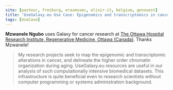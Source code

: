 ```yaml
---
site: [pasteur, freiburg, erasmusmc, elixir-it, belgium, genouest]
title: 'UseGalaxy.eu Use Case: Epigenomics and transcriptomics in cancer'
tags: [UseCase]
---
```


__Mzwanele Ngubo__ uses Galaxy for cancer research at [The Ottawa Hospital Research Institute, Regenerative Medicine, Ottawa (Canada)](http://www.ohri.ca/programs/regenerative_medicine/default.asp). Thanks Mzwanele!


> My research projects seek to map the epigenomic and transcriptomic alterations in cancer, and delineate the higher order chromatin organization during aging. UseGalaxy.eu resources are useful in our analysis of such computationally intensive biomedical datasets. This infrastructure is quite beneficial even to research scientists without computer programming or systems administration background.